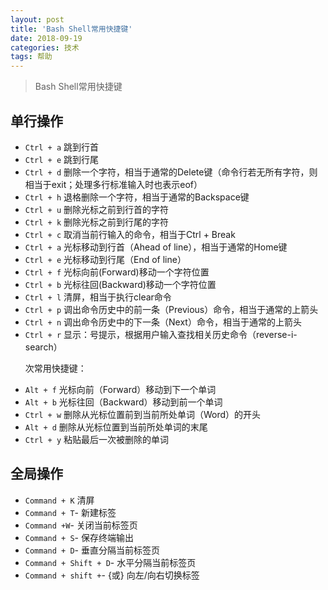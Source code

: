 ```yaml
---
layout: post 
title: 'Bash Shell常用快捷键'
date: 2018-09-19
categories: 技术
tags: 帮助
---
```


> Bash Shell常用快捷键

## 单行操作

- `Ctrl + a` 跳到行首
- `Ctrl + e` 跳到行尾
- `Ctrl + d` 删除一个字符，相当于通常的Delete键（命令行若无所有字符，则相当于exit；处理多行标准输入时也表示eof）
- `Ctrl + h` 退格删除一个字符，相当于通常的Backspace键
- `Ctrl + u` 删除光标之前到行首的字符
- `Ctrl + k` 删除光标之前到行尾的字符
- `Ctrl + c` 取消当前行输入的命令，相当于Ctrl + Break
- `Ctrl + a` 光标移动到行首（Ahead of line），相当于通常的Home键
- `Ctrl + e` 光标移动到行尾（End of line）
- `Ctrl + f` 光标向前(Forward)移动一个字符位置
- `Ctrl + b` 光标往回(Backward)移动一个字符位置
- `Ctrl + l` 清屏，相当于执行clear命令
- `Ctrl + p` 调出命令历史中的前一条（Previous）命令，相当于通常的上箭头
- `Ctrl + n` 调出命令历史中的下一条（Next）命令，相当于通常的上箭头
- `Ctrl + r` 显示：号提示，根据用户输入查找相关历史命令（reverse-i-search）</p> <p>次常用快捷键：
- `Alt + f` 光标向前（Forward）移动到下一个单词
- `Alt + b` 光标往回（Backward）移动到前一个单词
- `Ctrl + w` 删除从光标位置前到当前所处单词（Word）的开头
- `Alt + d` 删除从光标位置到当前所处单词的末尾
- `Ctrl + y` 粘贴最后一次被删除的单词

## 全局操作
- `Command + K` 清屏
- `Command + T`- 新建标签
- `Command +W`- 关闭当前标签页
- `Command + S`- 保存终端输出
- `Command + D`- 垂直分隔当前标签页
- `Command + Shift + D`- 水平分隔当前标签页
- `Command + shift +`- {或} 向左/向右切换标签
